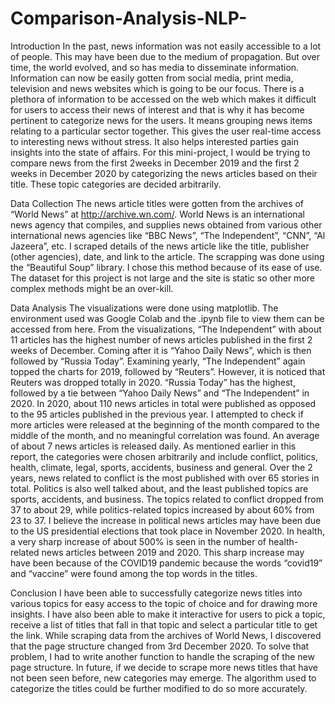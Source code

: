 # Comparison-Analysis-NLP-

Introduction
In the past, news information was not easily accessible to a lot of people. This may have been due to the medium of propagation. But over time, the world evolved, and so has media to disseminate information. Information can now be easily gotten from social media, print media, television and news websites which is going to be our focus. 
There is a plethora of information to be accessed on the web which makes it difficult for users to access their news of interest and that is why it has become pertinent to categorize news for the users. It means grouping news items relating to a particular sector together. This gives the user real-time access to interesting news without stress. It also helps interested parties gain insights into the state of affairs.
For this mini-project, I would be trying to compare news from the first 2weeks in December 2019 and the first 2 weeks in December 2020 by categorizing the news articles based on their title. These topic categories are decided arbitrarily.

Data Collection
The news article titles were gotten from the archives of “World News” at http://archive.wn.com/. World News is an international news agency that compiles, and supplies news obtained from various other international news agencies like “BBC News”, “The Independent”, “CNN”, “Al Jazeera”, etc. I scraped details of the news article like the title, publisher (other agencies), date, and link to the article. The scrapping was done using the “Beautiful Soup” library. I chose this method because of its ease of use. The dataset for this project is not large and the site is static so other more complex methods might be an over-kill. 

Data Analysis
The visualizations were done using matplotlib. The environment used was Google Colab and the .ipynb file to view them can be accessed from here.
From the visualizations, “The Independent” with about 11 articles has the highest number of news articles published in the first 2 weeks of December. Coming after it is “Yahoo Daily News”, which is then followed by “Russia Today”. Examining yearly, “The Independent” again topped the charts for 2019, followed by “Reuters”. However, it is noticed that Reuters was dropped totally in 2020. “Russia Today” has the highest, followed by a tie between “Yahoo Daily News” and “The Independent” in 2020.
In 2020, about 110 news articles in total were published as opposed to the 95 articles published in the previous year. I attempted to check if more articles were released at the beginning of the month compared to the middle of the month, and no meaningful correlation was found. An average of about 7 news articles is released daily.
As mentioned earlier in this report, the categories were chosen arbitrarily and include conflict, politics, health, climate, legal, sports, accidents, business and general. Over the 2 years, news related to conflict is the most published with over 65 stories in total. Politics is also well talked about, and the least published topics are sports, accidents, and business.
The topics related to conflict dropped from 37 to about 29, while politics-related topics increased by about 60% from 23 to 37. I believe the increase in political news articles may have been due to the US presidential elections that took place in November 2020.
In health, a very sharp increase of about 500% is seen in the number of health-related news articles between 2019 and 2020. This sharp increase may have been because of the COVID19 pandemic because the words “covid19” and “vaccine” were found among the top words in the titles.

Conclusion 
I have been able to successfully categorize news titles into various topics for easy access to the topic of choice and for drawing more insights. I have also been able to make it interactive for users to pick a topic, receive a list of titles that fall in that topic and select a particular title to get the link.
While scraping data from the archives of World News, I discovered that the page structure changed from 3rd December 2020. To solve that problem, I had to write another function to handle the scraping of the new page structure. 
In future, if we decide to scrape more news titles that have not been seen before, new categories may emerge. The algorithm used to categorize the titles could be further modified to do so more accurately.

